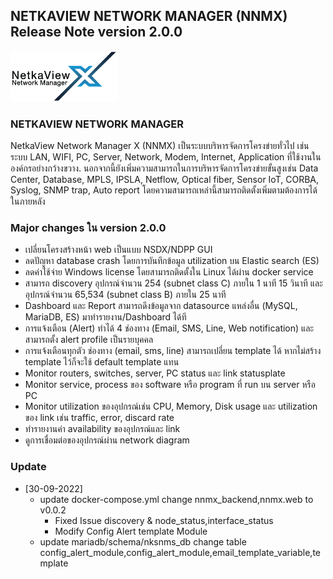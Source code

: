 ## NETKAVIEW NETWORK MANAGER (NNMX) Release Note version 2.0.0
![This is a alt text.](/nnmx.png "This is a sample image.")


### NETKAVIEW NETWORK MANAGER
NetkaView Network Manager X (NNMX) เป็นระบบบริหารจัดการโครงข่ายทั่วไป เช่น ระบบ LAN, WIFI, PC, Server, Network, Modem, Internet, Application ที่ใช้งานในองค์กรอย่างกว้างขวาง. นอกจากนี้ยังเพิ่มความสามารถในการบริหารจัดการโครงข่ายขั้นสูงเช่น Data Center, Database, MPLS, IPSLA, Netflow, Optical fiber, Sensor IoT, CORBA,  Syslog, SNMP trap, Auto report โดยความสามารถเหล่านี้สามารถติดตั้งเพิ่มตามต้องการได้ในภายหลัง 


### Major changes ใน version 2.0.0
* เปลี่ยนโครงสร้างหน้า web เป็นแบบ NSDX/NDPP GUI
* ลดปัญหา database crash โดยการบันทึกข้อมูล utilization บน Elastic search (ES)
* ลดค่าใช้จ่าย Windows license โดยสามารถติดตั้งใน Linux ได้ผ่าน docker service
* สามารถ discovery อุปกรณ์จำนวน 254 (subnet class C) ภายใน 1 นาที 15 วินาที และอุปกรณ์จำนวน 65,534 (subnet class B) ภายใน 25 นาที
* Dashboard และ Report สามารถดึงข้อมูลจาก datasource แหล่งอื่น (MySQL, MariaDB, ES) มาทำรายงาน/Dashboard ได้ที
* 	การแจ้งเตือน (Alert) ทำได้ 4 ช่องทาง (Email, SMS, Line, Web notification) และสามารถตั้ง alert profile เป็นรายบุคคล
* 	การแจ้งเตือนทุกตัว ช่องทาง (email, sms, line) สามารถเปลี่ยน template ได้ หากไม่สร้าง template ไว้ก็จะใช้ default template แทน
* 	Monitor routers, switches, server, PC status และ link statusplate 
* 	Monitor service, process ของ software หรือ program ที่ run บน server หรือ PC 
* 	Monitor utilization ของอุปกรณ์เช่น CPU, Memory, Disk usage และ utilization ของ link เช่น traffic, error, discard rate
* 	ทำรายงานค่า availability ของอุปกรณ์และ link
* 	ดูการเชื่อมต่อของอุปกรณ์ผ่าน network diagram


### Update 
* [30-09-2022] 
  * update docker-compose.yml   change  nnmx_backend,nnmx.web to v0.0.2 
    * Fixed Issue discovery & node_status,interface_status 
    * Modify Config Alert template Module
  * update mariadb/schema/nksnms_db change table config_alert_module,config_alert_module,email_template_variable,template

